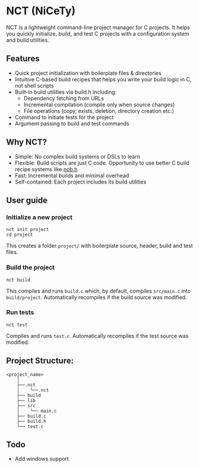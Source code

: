 # NCT (NiCeTy)
NCT is a lightweight command-line project manager for C projects. It helps you quickly initialize, build, and test C projects with a configuration system and build utilities.

## Features
- Quick project initialization with boilerplate files & directories
- Intuitive C-based build recipes that helps you write your build logic in C, not shell scripts
- Built-in build utilities via build.h including:
    - Dependency fetching from URLs
    - Incremental compilation (compile only when source changes)
    - File operations (copy, exists, deletion, directory creation etc.)
- Command to initiate tests for the project
- Argument passing to build and test commands

## Why NCT?
- Simple: No complex build systems or DSLs to learn
- Flexible: Build scripts are just C code. Opportunity to use better C build recipe systems like [nob.h](https://github.com/tsoding/nob.h)
- Fast: Incremental builds and minimal overhead
- Self-contained: Each project includes its build utilities

## User guide
### Initialize a new project
```
nct init project
cd project
```
This creates a folder `project/` with boilerplate source, header, build and test files.
### Build the project
```
nct build
```
This compiles and runs `build.c` which, by default, compiles `src/main.c` into `build/project`. 
Automatically recompiles if the build source was modified.
### Run tests
```
nct test
```
Compiles and runs `test.c`. Automatically recompiles if the test source was modified.

## Project Structure:
```
<project_name>
    │
    ├──.nct
    │    └──.nct
    ├── build
    ├── lib
    ├── src
    │    └── main.c
    ├── build.c
    ├── build.h
    └── test.c
```

## Todo

- Add windows support
